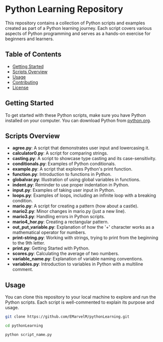 # Python Learning Repository

This repository contains a collection of Python scripts and examples created as part of a Python learning journey. Each script covers various aspects of Python programming and serves as a hands-on exercise for beginners and learners.

## Table of Contents

- [Getting Started](#getting-started)
- [Scripts Overview](#scripts-overview)
- [Usage](#usage)
- [Contributing](#contributing)
- [License](#license)

## Getting Started

To get started with these Python scripts, make sure you have Python installed on your computer. You can download Python from [python.org](https://www.python.org/downloads/).

## Scripts Overview

- **agree.py**: A script that demonstrates user input and lowercasing it.
- **calculator0.py**: A script for comparing strings.
- **casting.py**: A script to showcase type casting and its case-sensitivity.
- **conditionals.py**: Examples of Python conditionals.
- **example.py**: A script that explores Python's print function.
- **function.py**: Introduction to functions in Python.
- **globalvar.py**: Illustration of using global variables in functions.
- **indent.py**: Reminder to use proper indentation in Python.
- **input.py**: Examples of taking user input in Python.
- **loops.py**: Examples of loops, including an infinite loop with a breaking condition.
- **mario.py**: A script for creating a pattern (how about a castle).
- **mario2.py**: Minor changes in mario.py (just a new line).
- **mario3.py**: Handling errors in Python scripts.
- **mario4_hor.py**: Creating a rectangular pattern.
- **out_put_variable.py**: Explanation of how the '+' character works as a mathematical operator for numbers.
- **print-string.py**: Working with strings, trying to print from the beginning to the 9th letter.
- **print.py**: Getting Started with Python.
- **scores.py**: Calculating the average of two numbers.
- **variable_name.py**: Explanation of variable naming conventions.
- **variables.py**: Introduction to variables in Python with a multiline comment.

## Usage

You can clone this repository to your local machine to explore and run the Python scripts. Each script is well-commented to explain its purpose and usage.

```bash
git clone https://github.com/EMarvelM/pythonLearning.git
```
```bash
cd pythonLearning
```
```bash
python script_name.py
```